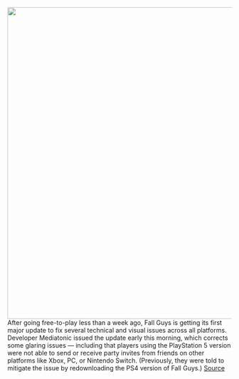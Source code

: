 <img src='https://cdn.vox-cdn.com/thumbor/c4_nzef3MDAuZhOo34kB4JLoFcs=/0x0:1088x612/1200x800/filters:focal(457x219:631x393)/cdn.vox-cdn.com/uploads/chorus_image/image/71020171/fall_guys_free_to_play.0.jpg' width='700px' /><br/>
After going free-to-play less than a week ago, Fall Guys is getting its first major update to fix several technical and visual issues across all platforms. Developer Mediatonic issued the update early this morning, which corrects some glaring issues — including that players using the PlayStation 5 version were not able to send or receive party invites from friends on other platforms like Xbox, PC, or Nintendo Switch. (Previously, they were told to mitigate the issue by redownloading the PS4 version of Fall Guys.)
<a href='https://www.theverge.com/2022/6/27/23184674/fall-guys-update-playstation-5-switch-technical-issues-fix'> Source <a/>